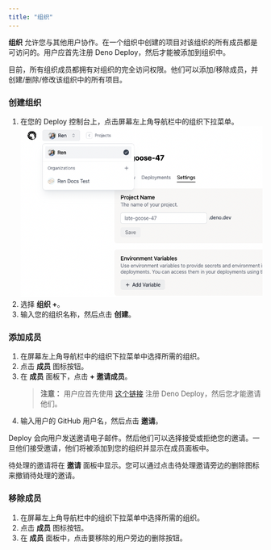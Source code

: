 ```yaml
---
title: "组织"
---
```


**组织** 允许您与其他用户协作。在一个组织中创建的项目对该组织的所有成员都是可访问的。用户应首先注册 Deno Deploy，然后才能被添加到组织中。

目前，所有组织成员都拥有对组织的完全访问权限。他们可以添加/移除成员，并创建/删除/修改该组织中的所有项目。

### 创建组织

1. 在您的 Deploy 控制台上，点击屏幕左上角导航栏中的组织下拉菜单。
   ![organizations](../docs-images/organizations.png)
2. 选择 **组织 +**。
3. 输入您的组织名称，然后点击 **创建**。

### 添加成员

1. 在屏幕左上角导航栏中的组织下拉菜单中选择所需的组织。
2. 点击 **成员** 图标按钮。
3. 在 **成员** 面板下，点击 **+ 邀请成员**。
   > **注意：** 用户应首先使用
   > [这个链接](https://dash.deno.com/signin) 注册 Deno Deploy，然后您才能邀请他们。
4. 输入用户的 GitHub 用户名，然后点击 **邀请**。

Deploy 会向用户发送邀请电子邮件。然后他们可以选择接受或拒绝您的邀请。一旦他们接受邀请，他们将被添加到您的组织并显示在成员面板中。

待处理的邀请将在 **邀请** 面板中显示。您可以通过点击待处理邀请旁边的删除图标来撤销待处理的邀请。

### 移除成员

1. 在屏幕左上角导航栏中的组织下拉菜单中选择所需的组织。
2. 点击 **成员** 图标按钮。
3. 在 **成员** 面板中，点击要移除的用户旁边的删除按钮。